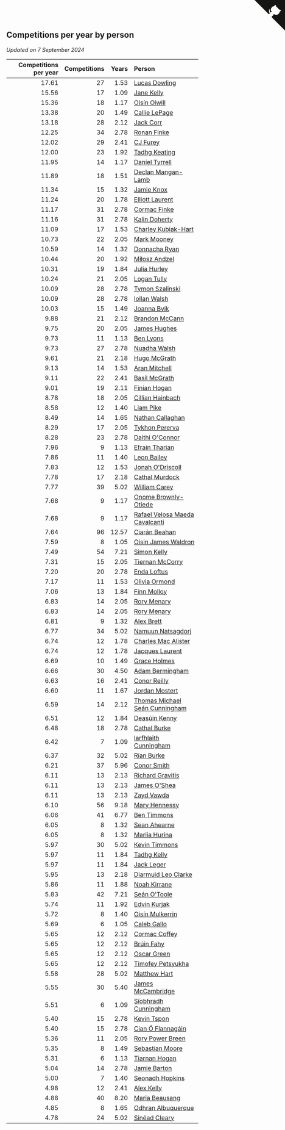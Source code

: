 ## Competitions per year by person

*Updated on  7 September 2024*

| Competitions per year | Competitions | Years | Person |
| ---: | ---: | ---: | :--- |
| 17.61 | 27 | 1.53 | [Lucas Dowling](https://www.worldcubeassociation.org/persons/2023DOWL01) |
| 15.56 | 17 | 1.09 | [Jane Kelly](https://www.worldcubeassociation.org/persons/2023KELL23) |
| 15.36 | 18 | 1.17 | [Oisín Olwill](https://www.worldcubeassociation.org/persons/2023OLWI01) |
| 13.38 | 20 | 1.49 | [Callie LePage](https://www.worldcubeassociation.org/persons/2023LEPA01) |
| 13.18 | 28 | 2.12 | [Jack Corr](https://www.worldcubeassociation.org/persons/2022CORR06) |
| 12.25 | 34 | 2.78 | [Ronan Finke](https://www.worldcubeassociation.org/persons/2021FINK02) |
| 12.02 | 29 | 2.41 | [CJ Furey](https://www.worldcubeassociation.org/persons/2022FURE01) |
| 12.00 | 23 | 1.92 | [Tadhg Keating](https://www.worldcubeassociation.org/persons/2022KEAT02) |
| 11.95 | 14 | 1.17 | [Daniel Tyrrell](https://www.worldcubeassociation.org/persons/2023TYRR01) |
| 11.89 | 18 | 1.51 | [Declan Mangan-Lamb](https://www.worldcubeassociation.org/persons/2023MANG02) |
| 11.34 | 15 | 1.32 | [Jamie Knox](https://www.worldcubeassociation.org/persons/2023KNOX02) |
| 11.24 | 20 | 1.78 | [Elliott Laurent](https://www.worldcubeassociation.org/persons/2022LAUR09) |
| 11.17 | 31 | 2.78 | [Cormac Finke](https://www.worldcubeassociation.org/persons/2021FINK01) |
| 11.16 | 31 | 2.78 | [Kalin Doherty](https://www.worldcubeassociation.org/persons/2021DOHE02) |
| 11.09 | 17 | 1.53 | [Charley Kubiak-Hart](https://www.worldcubeassociation.org/persons/2023KUBI01) |
| 10.73 | 22 | 2.05 | [Mark Mooney](https://www.worldcubeassociation.org/persons/2022MOON08) |
| 10.59 | 14 | 1.32 | [Donnacha Ryan](https://www.worldcubeassociation.org/persons/2023RYAN04) |
| 10.44 | 20 | 1.92 | [Miłosz Andzel](https://www.worldcubeassociation.org/persons/2022ANDZ01) |
| 10.31 | 19 | 1.84 | [Julia Hurley](https://www.worldcubeassociation.org/persons/2022HURL02) |
| 10.24 | 21 | 2.05 | [Logan Tully](https://www.worldcubeassociation.org/persons/2022TULL02) |
| 10.09 | 28 | 2.78 | [Tymon Szalinski](https://www.worldcubeassociation.org/persons/2021SZAL01) |
| 10.09 | 28 | 2.78 | [Iollan Walsh](https://www.worldcubeassociation.org/persons/2021WALS03) |
| 10.03 | 15 | 1.49 | [Joanna Byik](https://www.worldcubeassociation.org/persons/2023BYIK01) |
| 9.88 | 21 | 2.12 | [Brandon McCann](https://www.worldcubeassociation.org/persons/2022MCCA04) |
| 9.75 | 20 | 2.05 | [James Hughes](https://www.worldcubeassociation.org/persons/2022HUGH08) |
| 9.73 | 11 | 1.13 | [Ben Lyons](https://www.worldcubeassociation.org/persons/2023LYON02) |
| 9.73 | 27 | 2.78 | [Nuadha Walsh](https://www.worldcubeassociation.org/persons/2021WALS04) |
| 9.61 | 21 | 2.18 | [Hugo McGrath](https://www.worldcubeassociation.org/persons/2022MCGR02) |
| 9.13 | 14 | 1.53 | [Aran Mitchell](https://www.worldcubeassociation.org/persons/2023MITC04) |
| 9.11 | 22 | 2.41 | [Basil McGrath](https://www.worldcubeassociation.org/persons/2022MCGR01) |
| 9.01 | 19 | 2.11 | [Finian Hogan](https://www.worldcubeassociation.org/persons/2022HOGA01) |
| 8.78 | 18 | 2.05 | [Cillian Hainbach](https://www.worldcubeassociation.org/persons/2022HAIN04) |
| 8.58 | 12 | 1.40 | [Liam Pike](https://www.worldcubeassociation.org/persons/2023PIKE03) |
| 8.49 | 14 | 1.65 | [Nathan Callaghan](https://www.worldcubeassociation.org/persons/2023CALL01) |
| 8.29 | 17 | 2.05 | [Tykhon Pererva](https://www.worldcubeassociation.org/persons/2022PERE32) |
| 8.28 | 23 | 2.78 | [Daithi O'Connor](https://www.worldcubeassociation.org/persons/2021OCON01) |
| 7.96 | 9 | 1.13 | [Efrain Tharian](https://www.worldcubeassociation.org/persons/2023THAR03) |
| 7.86 | 11 | 1.40 | [Leon Bailey](https://www.worldcubeassociation.org/persons/2023BAIL04) |
| 7.83 | 12 | 1.53 | [Jonah O'Driscoll](https://www.worldcubeassociation.org/persons/2023ODRI01) |
| 7.78 | 17 | 2.18 | [Cathal Murdock](https://www.worldcubeassociation.org/persons/2022MURD01) |
| 7.77 | 39 | 5.02 | [William Carey](https://www.worldcubeassociation.org/persons/2019CARE02) |
| 7.68 | 9 | 1.17 | [Onome Brownly-Otiede](https://www.worldcubeassociation.org/persons/2023BROW36) |
| 7.68 | 9 | 1.17 | [Rafael Velosa Maeda Cavalcanti](https://www.worldcubeassociation.org/persons/2023CAVA03) |
| 7.64 | 96 | 12.57 | [Ciarán Beahan](https://www.worldcubeassociation.org/persons/2012BEAH01) |
| 7.59 | 8 | 1.05 | [Oisin James Waldron](https://www.worldcubeassociation.org/persons/2023WALD04) |
| 7.49 | 54 | 7.21 | [Simon Kelly](https://www.worldcubeassociation.org/persons/2017KELL08) |
| 7.31 | 15 | 2.05 | [Tiernan McCorry](https://www.worldcubeassociation.org/persons/2022MCCO09) |
| 7.20 | 20 | 2.78 | [Enda Loftus](https://www.worldcubeassociation.org/persons/2021LOFT01) |
| 7.17 | 11 | 1.53 | [Olivia Ormond](https://www.worldcubeassociation.org/persons/2023ORMO02) |
| 7.06 | 13 | 1.84 | [Finn Molloy](https://www.worldcubeassociation.org/persons/2022MOLL03) |
| 6.83 | 14 | 2.05 | [Rory Menary](https://www.worldcubeassociation.org/persons/2022MENA01) |
| 6.83 | 14 | 2.05 | [Rory Menary](https://www.worldcubeassociation.org/persons/2022MENA01) |
| 6.81 | 9 | 1.32 | [Alex Brett](https://www.worldcubeassociation.org/persons/2023BRET04) |
| 6.77 | 34 | 5.02 | [Namuun Natsagdorj](https://www.worldcubeassociation.org/persons/2019NATS02) |
| 6.74 | 12 | 1.78 | [Charles Mac Alister](https://www.worldcubeassociation.org/persons/2022ALIS02) |
| 6.74 | 12 | 1.78 | [Jacques Laurent](https://www.worldcubeassociation.org/persons/2022LAUR10) |
| 6.69 | 10 | 1.49 | [Grace Holmes](https://www.worldcubeassociation.org/persons/2023HOLM04) |
| 6.66 | 30 | 4.50 | [Adam Bermingham](https://www.worldcubeassociation.org/persons/2020BERM02) |
| 6.63 | 16 | 2.41 | [Conor Reilly](https://www.worldcubeassociation.org/persons/2022REIL01) |
| 6.60 | 11 | 1.67 | [Jordan Mostert](https://www.worldcubeassociation.org/persons/2023MOST01) |
| 6.59 | 14 | 2.12 | [Thomas Michael Seán Cunningham](https://www.worldcubeassociation.org/persons/2022CUNN04) |
| 6.51 | 12 | 1.84 | [Deasúin Kenny](https://www.worldcubeassociation.org/persons/2022KENN12) |
| 6.48 | 18 | 2.78 | [Cathal Burke](https://www.worldcubeassociation.org/persons/2021BURK03) |
| 6.42 | 7 | 1.09 | [Iarfhlaith Cunningham](https://www.worldcubeassociation.org/persons/2023CUNN03) |
| 6.37 | 32 | 5.02 | [Rían Burke](https://www.worldcubeassociation.org/persons/2019BURK05) |
| 6.21 | 37 | 5.96 | [Conor Smith](https://www.worldcubeassociation.org/persons/2018SMIT37) |
| 6.11 | 13 | 2.13 | [Richard Gravitis](https://www.worldcubeassociation.org/persons/2022GRAV01) |
| 6.11 | 13 | 2.13 | [James O'Shea](https://www.worldcubeassociation.org/persons/2022OSHE01) |
| 6.11 | 13 | 2.13 | [Zayd Vawda](https://www.worldcubeassociation.org/persons/2022VAWD01) |
| 6.10 | 56 | 9.18 | [Mary Hennessy](https://www.worldcubeassociation.org/persons/2015HENN02) |
| 6.06 | 41 | 6.77 | [Ben Timmons](https://www.worldcubeassociation.org/persons/2017TIMM01) |
| 6.05 | 8 | 1.32 | [Sean Ahearne](https://www.worldcubeassociation.org/persons/2023AHEA01) |
| 6.05 | 8 | 1.32 | [Mariia Hurina](https://www.worldcubeassociation.org/persons/2023HURI01) |
| 5.97 | 30 | 5.02 | [Kevin Timmons](https://www.worldcubeassociation.org/persons/2019TIMM01) |
| 5.97 | 11 | 1.84 | [Tadhg Kelly](https://www.worldcubeassociation.org/persons/2022KELL21) |
| 5.97 | 11 | 1.84 | [Jack Leger](https://www.worldcubeassociation.org/persons/2022LEGE01) |
| 5.95 | 13 | 2.18 | [Diarmuid Leo Clarke](https://www.worldcubeassociation.org/persons/2022CLAR14) |
| 5.86 | 11 | 1.88 | [Noah Kirrane](https://www.worldcubeassociation.org/persons/2022KIRR02) |
| 5.83 | 42 | 7.21 | [Seán O'Toole](https://www.worldcubeassociation.org/persons/2017OTOO03) |
| 5.74 | 11 | 1.92 | [Edvin Kurjak](https://www.worldcubeassociation.org/persons/2022KURJ01) |
| 5.72 | 8 | 1.40 | [Oisín Mulkerrin](https://www.worldcubeassociation.org/persons/2023MULK01) |
| 5.69 | 6 | 1.05 | [Caleb Gallo](https://www.worldcubeassociation.org/persons/2023GALL25) |
| 5.65 | 12 | 2.12 | [Cormac Coffey](https://www.worldcubeassociation.org/persons/2022COFF01) |
| 5.65 | 12 | 2.12 | [Brúin Fahy](https://www.worldcubeassociation.org/persons/2022FAHY01) |
| 5.65 | 12 | 2.12 | [Oscar Green](https://www.worldcubeassociation.org/persons/2022GREE14) |
| 5.65 | 12 | 2.12 | [Timofey Petsyukha](https://www.worldcubeassociation.org/persons/2022PETS02) |
| 5.58 | 28 | 5.02 | [Matthew Hart](https://www.worldcubeassociation.org/persons/2019HART11) |
| 5.55 | 30 | 5.40 | [James McCambridge](https://www.worldcubeassociation.org/persons/2019MCCA09) |
| 5.51 | 6 | 1.09 | [Síobhradh Cunningham](https://www.worldcubeassociation.org/persons/2023CUNN04) |
| 5.40 | 15 | 2.78 | [Kevin Tspon](https://www.worldcubeassociation.org/persons/2021TSPO01) |
| 5.40 | 15 | 2.78 | [Cian Ó Flannagáin](https://www.worldcubeassociation.org/persons/2021OFLA01) |
| 5.36 | 11 | 2.05 | [Rory Power Breen](https://www.worldcubeassociation.org/persons/2022BREE02) |
| 5.35 | 8 | 1.49 | [Sebastian Moore](https://www.worldcubeassociation.org/persons/2023MOOR03) |
| 5.31 | 6 | 1.13 | [Tiarnan Hogan](https://www.worldcubeassociation.org/persons/2023HOGA04) |
| 5.04 | 14 | 2.78 | [Jamie Barton](https://www.worldcubeassociation.org/persons/2021BART03) |
| 5.00 | 7 | 1.40 | [Seonadh Hopkins](https://www.worldcubeassociation.org/persons/2023HOPK01) |
| 4.98 | 12 | 2.41 | [Alex Kelly](https://www.worldcubeassociation.org/persons/2022KELL03) |
| 4.88 | 40 | 8.20 | [Maria Beausang](https://www.worldcubeassociation.org/persons/2016BEAU03) |
| 4.85 | 8 | 1.65 | [Odhran Albuquerque](https://www.worldcubeassociation.org/persons/2023ALBU01) |
| 4.78 | 24 | 5.02 | [Sinéad Cleary](https://www.worldcubeassociation.org/persons/2019CLEA04) |


<a href="https://github.com/simonkellly/wca_statistics_ireland" class="github-corner" aria-label="View source on Github"><svg width="80" height="80" viewBox="0 0 250 250" style="fill:#151513; color:#fff; position: absolute; top: 0; border: 0; right: 0;" aria-hidden="true"><path d="M0,0 L115,115 L130,115 L142,142 L250,250 L250,0 Z"></path><path d="M128.3,109.0 C113.8,99.7 119.0,89.6 119.0,89.6 C122.0,82.7 120.5,78.6 120.5,78.6 C119.2,72.0 123.4,76.3 123.4,76.3 C127.3,80.9 125.5,87.3 125.5,87.3 C122.9,97.6 130.6,101.9 134.4,103.2" fill="currentColor" style="transform-origin: 130px 106px;" class="octo-arm"></path><path d="M115.0,115.0 C114.9,115.1 118.7,116.5 119.8,115.4 L133.7,101.6 C136.9,99.2 139.9,98.4 142.2,98.6 C133.8,88.0 127.5,74.4 143.8,58.0 C148.5,53.4 154.0,51.2 159.7,51.0 C160.3,49.4 163.2,43.6 171.4,40.1 C171.4,40.1 176.1,42.5 178.8,56.2 C183.1,58.6 187.2,61.8 190.9,65.4 C194.5,69.0 197.7,73.2 200.1,77.6 C213.8,80.2 216.3,84.9 216.3,84.9 C212.7,93.1 206.9,96.0 205.4,96.6 C205.1,102.4 203.0,107.8 198.3,112.5 C181.9,128.9 168.3,122.5 157.7,114.1 C157.9,116.9 156.7,120.9 152.7,124.9 L141.0,136.5 C139.8,137.7 141.6,141.9 141.8,141.8 Z" fill="currentColor" class="octo-body"></path></svg></a><style>.github-corner:hover .octo-arm{animation:octocat-wave 560ms ease-in-out}@keyframes octocat-wave{0%,100%{transform:rotate(0)}20%,60%{transform:rotate(-25deg)}40%,80%{transform:rotate(10deg)}}@media (max-width:500px){.github-corner:hover .octo-arm{animation:none}.github-corner .octo-arm{animation:octocat-wave 560ms ease-in-out}}</style>
